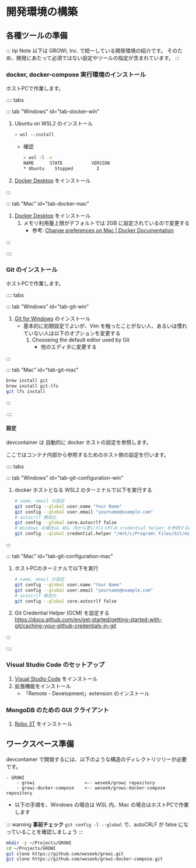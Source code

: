 # 開発環境の構築

## 各種ツールの準備

::: tip Note
以下は GROWI, Inc. で統一している開発環境の紹介です。
そのため、開発にあたって必須ではない設定やツールの指定が含まれています。
:::

### docker, docker-compose 実行環境のインストール

ホストPCで作業します。

:::: tabs

::: tab "Windows" id="tab-docker-win"

1. Ubuntu on WSL2 のインストール

    ```bash
    > wsl --install
    ```

    * 確認

        ```bash
        > wsl -l -v
        NAME      STATE           VERSION
        * Ubuntu    Stopped         2
        ```

1. [Docker Desktop](https://www.docker.com/products/docker-desktop) をインストール

:::

::: tab "Mac" id="tab-docker-mac"

1. [Docker Desktop](https://www.docker.com/products/docker-desktop) をインストール
    1. メモリ利用量上限がデフォルトでは 2GB に設定されているので変更する
        * 参考: [Change preferences on Mac | Docker Documentation](https://docs.docker.com/desktop/settings/mac/#resources)

:::

::::



### Git のインストール

ホストPCで作業します。

:::: tabs

::: tab "Windows" id="tab-git-win"

1. [Git for Windows](https://gitforwindows.org/) のインストール
    * 基本的に初期設定でよいが、Vim を触ったことがない人、あるいは慣れていない人は以下のオプションを変更する
        1. Chooseing the default editor used by Git
            * 他のエディタに変更する

:::

::: tab "Mac" id="tab-git-mac"

```bash
brew install git
brew install git-lfs
git lfs install
```

:::

::::

#### 設定

devcontainer は 自動的に docker ホストの設定を参照します。  

<!-- textlint-disable weseek/ja-no-redundant-expression -->
ここではコンテナ内部から参照するためのホスト側の設定を行います。
<!-- textlint-enable weseek/ja-no-redundant-expression -->

:::: tabs

::: tab "Windows" id="tab-git-configuration-win"

1. docker ホストとなる WSL2 のターミナルで以下を実行する

    ```bash
    # name, email の設定
    git config --global user.name "Your Name"
    git config --global user.email "yourname@example.com"
    # autocrlf 無効化
    git config --global core.autocrlf false
    # Windows の場合は、WSL 内から更にホストPCの credential helper を参照する設定を行う
    git config --global credential.helper "/mnt/c/Program\ Files/Git/mingw64/bin/git-credential-manager-core.exe"
    ```

:::

::: tab "Mac" id="tab-git-configuration-mac"

1. ホストPCのターミナルで以下を実行

    ```bash
    # name, email の設定
    git config --global user.name "Your Name"
    git config --global user.email "yourname@example.com"
    # autocrlf 無効化
    git config --global core.autocrlf false
    ```

1. Git Credential Helper (GCM) を設定する  
    <https://docs.github.com/en/get-started/getting-started-with-git/caching-your-github-credentials-in-git>

:::

::::



### Visual Studio Code のセットアップ

1. [Visual Studio Code](https://code.visualstudio.com/download) をインストール
2. 拡張機能をインストール
    * 「Remote - Development」extension のインストール



### MongoDB のための GUI クライアント

1. [Robo 3T](https://robomongo.org/download) をインストール




## ワークスペース準備

devcontainer で開発するには、以下のような構造のディレクトリツリーが必要です。

```
- GROWI
    - growi                   <-- weseek/growi repository
    - growi-docker-compose    <-- weseek/growi-docker-compose repository
```

* 以下の手順を、Windows の場合は WSL 内、Mac の場合はホストPCで作業します

::: warning
**事前チェック**
`git config -l --global` で、autoCRLF が false になっていることを確認しましょう
:::

```bash
mkdir -p ~/Projects/GROWI
cd ~/Projects/GROWI
git clone https://github.com/weseek/growi.git
git clone https://github.com/weseek/growi-docker-compose.git
```
